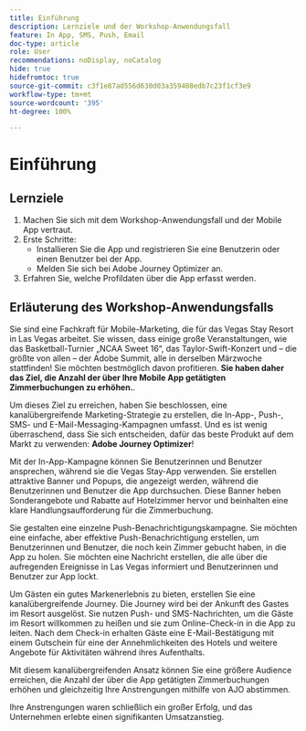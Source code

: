 ```yaml
---
title: Einführung
description: Lernziele und der Workshop-Anwendungsfall
feature: In App, SMS, Push, Email
doc-type: article
role: User
recommendations: noDisplay, noCatalog
hide: true
hidefromtoc: true
source-git-commit: c3f1e87ad556d630d03a359408edb7c23f1cf3e9
workflow-type: tm+mt
source-wordcount: '395'
ht-degree: 100%

---
```



# Einführung

## Lernziele

1. Machen Sie sich mit dem Workshop-Anwendungsfall und der Mobile App vertraut.
2. Erste Schritte:
   * Installieren Sie die App und registrieren Sie eine Benutzerin oder einen Benutzer bei der App.
   * Melden Sie sich bei Adobe Journey Optimizer an.
3. Erfahren Sie, welche Profildaten über die App erfasst werden.

## Erläuterung des Workshop-Anwendungsfalls

Sie sind eine Fachkraft für Mobile-Marketing, die für das Vegas Stay Resort in Las Vegas arbeitet. Sie wissen, dass einige große Veranstaltungen, wie das Basketball-Turnier „NCAA Sweet 16“, das Taylor-Swift-Konzert und – die größte von allen – der Adobe Summit, alle in derselben Märzwoche stattfinden! Sie möchten bestmöglich davon profitieren. **Sie haben daher das Ziel, die Anzahl der über Ihre Mobile App getätigten Zimmerbuchungen zu erhöhen.**.

Um dieses Ziel zu erreichen, haben Sie beschlossen, eine kanalübergreifende Marketing-Strategie zu erstellen, die In-App-, Push-, SMS- und E-Mail-Messaging-Kampagnen umfasst.  Und es ist wenig überraschend, dass Sie sich entscheiden, dafür das beste Produkt auf dem Markt zu verwenden: **Adobe Journey Optimizer**!

Mit der In-App-Kampagne können Sie Benutzerinnen und Benutzer ansprechen, während sie die Vegas Stay-App verwenden. Sie erstellen attraktive Banner und Popups, die angezeigt werden, während die Benutzerinnen und Benutzer die App durchsuchen. Diese Banner heben Sonderangebote und Rabatte auf Hotelzimmer hervor und beinhalten eine klare Handlungsaufforderung für die Zimmerbuchung.

Sie gestalten eine einzelne Push-Benachrichtigungskampagne. Sie möchten eine einfache, aber effektive Push-Benachrichtigung erstellen, um Benutzerinnen und Benutzer, die noch kein Zimmer gebucht haben, in die App zu holen. Sie möchten eine Nachricht erstellen, die alle über die aufregenden Ereignisse in Las Vegas informiert und Benutzerinnen und Benutzer zur App lockt.

Um Gästen ein gutes Markenerlebnis zu bieten, erstellen Sie eine kanalübergreifende Journey. Die Journey wird bei der Ankunft des Gastes im Resort ausgelöst. Sie nutzen Push- und SMS-Nachrichten, um die Gäste im Resort willkommen zu heißen und sie zum Online-Check-in in die App zu leiten. Nach dem Check-in erhalten Gäste eine E-Mail-Bestätigung mit einem Gutschein für eine der Annehmlichkeiten des Hotels und weitere Angebote für Aktivitäten während ihres Aufenthalts.

Mit diesem kanalübergreifenden Ansatz können Sie eine größere Audience erreichen, die Anzahl der über die App getätigten Zimmerbuchungen erhöhen und gleichzeitig Ihre Anstrengungen mithilfe von AJO abstimmen.

Ihre Anstrengungen waren schließlich ein großer Erfolg, und das Unternehmen erlebte einen signifikanten Umsatzanstieg.
